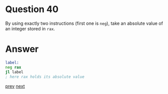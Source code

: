 
# Question 40


By using exactly two instructions (first one is `neg`), take an absolute
value of an integer stored in `rax`.


# Answer




```asm
label:
neg rax
jl label
; here rax holds its absolute value
```




[prev](39.md) [next](41.md)
